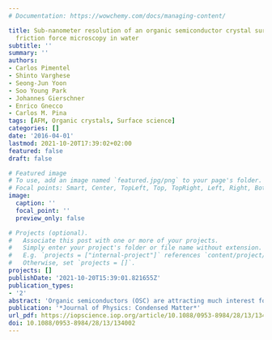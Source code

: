```yaml
---
# Documentation: https://wowchemy.com/docs/managing-content/

title: Sub-nanometer resolution of an organic semiconductor crystal surface using
  friction force microscopy in water
subtitle: ''
summary: ''
authors:
- Carlos Pimentel
- Shinto Varghese
- Seong-Jun Yoon
- Soo Young Park
- Johannes Gierschner
- Enrico Gnecco
- Carlos M. Pina
tags: [AFM, Organic crystals, Surface science]
categories: []
date: '2016-04-01'
lastmod: 2021-10-20T17:39:02+02:00
featured: false
draft: false

# Featured image
# To use, add an image named `featured.jpg/png` to your page's folder.
# Focal points: Smart, Center, TopLeft, Top, TopRight, Left, Right, BottomLeft, Bottom, BottomRight.
image:
  caption: ''
  focal_point: ''
  preview_only: false

# Projects (optional).
#   Associate this post with one or more of your projects.
#   Simply enter your project's folder or file name without extension.
#   E.g. `projects = ["internal-project"]` references `content/project/deep-learning/index.md`.
#   Otherwise, set `projects = []`.
projects: []
publishDate: '2021-10-20T15:39:01.821655Z'
publication_types:
- '2'
abstract: 'Organic semiconductors (OSC) are attracting much interest for (opto)electronic applications, such as photovoltaics, LEDs, sensors or solid state lasers. In particular, crystals formed by small $\pi $ -conjugated molecules have shown to be suitable for constructing OSC devices. However, the (opto)electronic properties are complex since they depend strongly on both the mutual orientation of molecules as well as the perfection of bulk crystal surfaces. Hence, there is an urgent need to control nano-topographic OSC features in real space. Here we show that friction force microscopy in water is a very suitable technique to image the free surface morphology of an OSC single crystal (TDDCS) with sub-nanometer resolution. We demonstrate the power of the method by direct correlation to the structural information extracted from combined single crystal (SC-) and specular (s-) XRD studies, which allows us to identify the pinning centers encountered in the stick-slip motion of the probing tip with the topmost methyl groups on the TDDCS surface.'
publication: '*Journal of Physics: Condensed Matter*'
url_pdf: https://iopscience.iop.org/article/10.1088/0953-8984/28/13/134002
doi: 10.1088/0953-8984/28/13/134002
---
```

